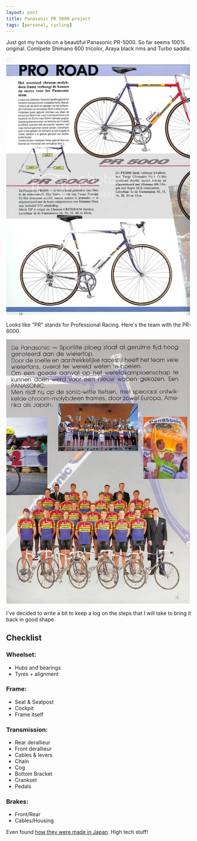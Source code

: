 ```yaml
---
layout: post
title: Panasonic PR 5000 project
tags: [personal, cycling]
---
```


Just got my hands on a beautiful Panasonic PR-5000. So far seems 100% original. Comlpete Shimano 600 tricolor, Araya black rims and Turbo saddle.

<img src="/images/2021/2021-02-14-Pana18800.webp" alt="PR 5000 catalog" class="center" width="500px"/>

Looks like "PR" stands for Professional Racing. Here's the team with the PR-6000.

<img src="/images/2021/2021-02-14-Pana5800.webp" alt="Panasonic team" class="center" width="500px"/>

I've decided to write a bit to keep a log on the steps that I will take to bring it back in good shape.

## Checklist
### Wheelset:
- Hubs and bearings
- Tyres + alignment

### Frame:
- Seat & Seatpost
- Cockpit
- Frame itself

### Transmission:
- Rear derallieur
- Front derallieur
- Cables & levers
- Chain
- Cog
- Bottom Bracket
- Crankset
- Pedals

### Brakes:
- Front/Rear
- Cables/Housing

Even found [how they were made in Japan](https://www.youtube.com/watch?v=rfAbZlqQ68o). High tech stuff!
